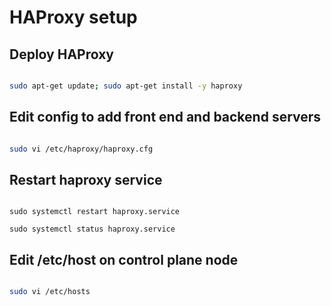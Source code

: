 # HAProxy setup

## Deploy HAProxy

```bash

sudo apt-get update; sudo apt-get install -y haproxy

```

## Edit config to add front end and backend servers

```bash

sudo vi /etc/haproxy/haproxy.cfg

```

## Restart haproxy service

```

sudo systemctl restart haproxy.service

sudo systemctl status haproxy.service

```

## Edit /etc/host on control plane node

```bash

sudo vi /etc/hosts

```
